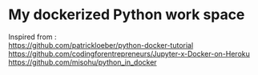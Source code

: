 # My dockerized Python work space
Inspired from :
</br>
https://github.com/patrickloeber/python-docker-tutorial</br>
https://github.com/codingforentrepreneurs/Jupyter-x-Docker-on-Heroku </br>
https://github.com/misohu/python_in_docker</br>
